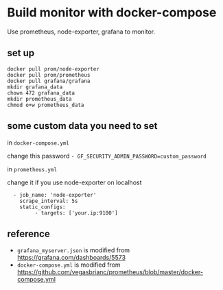 # Build monitor with docker-compose

Use prometheus, node-exporter, grafana to monitor.

## set up
```
docker pull prom/node-exporter
docker pull prom/prometheus
docker pull grafana/grafana
mkdir grafana_data
chown 472 grafana_data
mkdir prometheus_data
chmod o+w prometheus_data 
```

## some custom data you need to set
in `docker-compose.yml`

change this password `- GF_SECURITY_ADMIN_PASSWORD=custom_password`

in `prometheus.yml`

change it if you use node-exporter on localhost
```
  - job_name: 'node-exporter'
    scrape_interval: 5s
    static_configs:
         - targets: ['your.ip:9100']
```

## reference
* `grafana_myserver.json` is modified from  https://grafana.com/dashboards/5573
* `docker-compose.yml` is modified from https://github.com/vegasbrianc/prometheus/blob/master/docker-compose.yml
